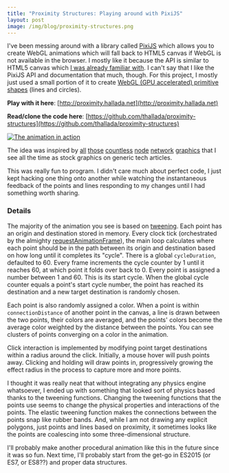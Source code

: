 ```yaml
---
title: "Proximity Structures: Playing around with PixiJS"
layout: post
image: /img/blog/proximity-structures.png
---
```


I've been messing around with a library called [PixiJS](http://www.pixijs.com/)
which allows you to create WebGL animations which will fall back to HTML5 canvas
if WebGL is not available in the browser. I mostly like it because the API is
similar to HTML5 canvas which [I was already familiar
with](https://github.com/thallada/thallada.github.io/blob/master/js/magic.js). I
can't say that I like the PixiJS API and documentation that much, though. For
this project, I mostly just used a small portion of it to create [WebGL (GPU
accelerated) primitive
shapes](http://www.goodboydigital.com/pixi-webgl-primitives/) (lines and
circles).

**Play with it here**: [http://proximity.hallada.net](http://proximity.hallada.net)

**Read/clone the code here**: [https://github.com/thallada/proximity-structures](https://github.com/thallada/proximity-structures)

[![The animation in
action](/img/blog/proximity-structures.gif)](http://proximity.hallada.net)

The idea was inspired by
[all](https://thumb9.shutterstock.com/display_pic_with_logo/3217643/418838422/stock-vector-abstract-technology-futuristic-network-418838422.jpg)
[those](https://ak5.picdn.net/shutterstock/videos/27007555/thumb/10.jpg)
[countless](https://ak9.picdn.net/shutterstock/videos/10477484/thumb/1.jpg)
[node](https://ak3.picdn.net/shutterstock/videos/25825727/thumb/1.jpg)
[network](https://t4.ftcdn.net/jpg/00/93/24/21/500_F_93242102_mqtDljufY7CNY0wMxunSbyDi23yNs1DU.jpg)
[graphics](https://ak6.picdn.net/shutterstock/videos/12997085/thumb/1.jpg) that
I see all the time as stock graphics on generic tech articles.

This was really fun to program. I didn't care much about perfect code, I just
kept hacking one thing onto another while watching the instantaneous feedback of
the points and lines responding to my changes until I had something worth
sharing.

### Details

The majority of the animation you see is based on
[tweening](https://en.wikipedia.org/wiki/Inbetweening). Each point has an origin
and destination stored in memory. Every clock tick (orchestrated by the almighty
[requestAnimationFrame](https://developer.mozilla.org/en-US/docs/Web/API/window/requestAnimationFrame)),
the main loop calculates where each point should be in the path between its
origin and destination based on how long until it completes its "cycle".  There
is a global `cycleDuration`, defaulted to 60. Every frame increments the cycle
counter by 1 until it reaches 60, at which point it folds over back to 0. Every
point is assigned a number between 1 and 60. This is its start cycle. When the
global cycle counter equals a point's start cycle number, the point has reached
its destination and a new target destination is randomly chosen.

Each point is also randomly assigned a color. When a point is within
`connectionDistance` of another point in the canvas, a line is drawn between the
two points, their colors are averaged, and the points' colors become the average
color weighted by the distance between the points. You can see clusters of
points converging on a color in the animation.

Click interaction is implemented by modifying point target destinations within a
radius around the click. Initially, a mouse hover will push points away.
Clicking and holding will draw points in, progressively growing the effect
radius in the process to capture more and more points.

I thought it was really neat that without integrating any physics engine
whatsoever, I ended up with something that looked sort of physics based thanks
to the tweening functions. Changing the tweening functions that the points use
seems to change the physical properties and interactions of the points. The
elastic tweening function makes the connections between the points snap like
rubber bands. And, while I am not drawing any explicit polygons, just points and
lines based on proximity, it sometimes looks like the points are coalescing into
some three-dimensional structure.

I'll probably make another procedural animation like this in the future since it
was so fun. Next time, I'll probably start from the get-go in ES2015 (or ES7,
or ES8??) and proper data structures.
